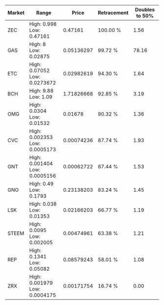 | Market | Range | Price| Retracement | Doubles to 50% |
| --- | --- | --- | --- | --- |
| ZEC | High: 0.998<br />Low: 0.47161 | 0.47161 | 100.00 % | 1.56 |
| GAS | High: 8<br />Low: 0.02875 | 0.05136297 | 99.72 % | 78.16 |
| ETC | High: 0.07052<br />Low: 0.0273672 | 0.02982619 | 94.30 % | 1.64 |
| BCH | High: 9.88<br />Low: 1.09 | 1.71826668 | 92.85 % | 3.19 |
| OMG | High: 0.0304<br />Low: 0.01532 | 0.01678 | 90.32 % | 1.36 |
| CVC | High: 0.002353<br />Low: 0.0005173 | 0.00074236 | 87.74 % | 1.93 |
| GNT | High: 0.001404<br />Low: 0.0005156 | 0.00062722 | 87.44 % | 1.53 |
| GNO | High: 0.49<br />Low: 0.1793 | 0.23138203 | 83.24 % | 1.45 |
| LSK | High: 0.038<br />Low: 0.01353 | 0.02166203 | 66.77 % | 1.19 |
| STEEM | High: 0.0095<br />Low: 0.002005 | 0.00474961 | 63.38 % | 1.21 |
| REP | High: 0.1341<br />Low: 0.05082 | 0.08579243 | 58.01 % | 1.08 |
| ZRX | High: 0.001979<br />Low: 0.0004175 | 0.00171754 | 16.74 % | 0.00 |

